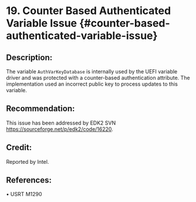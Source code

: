 # 19. Counter Based Authenticated Variable Issue {#counter-based-authenticated-variable-issue}

## Description:


The variable ```AuthVarKeyDatabase``` is internally used by the UEFI variable driver and was protected with a counter-based authentication attribute. The implementation used an incorrect public key to process updates to this variable.


## Recommendation:


This issue has been addressed by EDK2 SVN https://sourceforge.net/p/edk2/code/16220.


## Credit:


Reported by Intel.


## References:


•	USRT M1290

